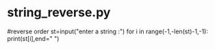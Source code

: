 # string_reverse.py
#reverse order 
st=input("enter a string :")
for i in range(-1,-len(st)-1,-1):
    print(st[i],end=" ")


